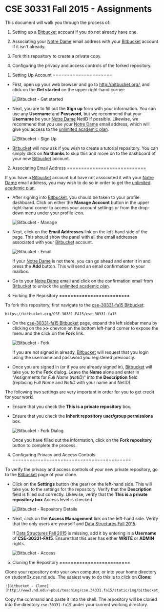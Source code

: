 CSE 30331 Fall 2015 - Assignments
=================================

This document will walk you through the process of:

1. Setting up a [Bitbucket] account if you do not already have one.

2. Associating your [Notre Dame] email address with your [Bitbucket] account if
   it isn't already.

3. Fork this repository to create a private copy.

4. Configuring the privacy and access controls of the forked repository.

[Bitbucket]:	https://bitbucket.org
[Notre Dame]:	http://www.nd.edu
[unlimited academic plan]:  https://bitbucket.org/plans/
[cse-30331-fa15 Bitbucket]: https://bitbucket.org/CSE-30331-FA15/cse-30331-fa15

1. Setting Up Account
=====================

* First, open up your web browser and go to http://bitbucket.org/, and click on
  the **Get started** on the upper right-hand corner:

    ![Bitbucket - Get started](http://www3.nd.edu/~pbui/teaching/cse.34331.fa15/static/img/bitbucket_get_started.png)

* Next, you are to fill out the **Sign up** form with your information.  You
  can use any **Username** and **Password**, but we recommend that your
  **Username** be your [Notre Dame] NetID if possible.  Likewise, we recommend 
  that you use your [Notre Dame] email address, which will give you access to 
  the [unlimited academic plan].

    ![Bitbucket - Sign Up](http://www3.nd.edu/~pbui/teaching/cse.34331.fa15/static/img/bitbucket_signup.png)

* [Bitbucket] will now ask if you wish to create a tutorial repository.  You
  can simply click on **No thanks** to skip this and move on to the dashboard
  of your new [Bitbucket] account.

2. Associating Email Address
============================

If you have a [Bitbucket] account but have not associated it with your
[Notre Dame] email address, you may wish to do so in order to get the
[unlimited academic plan].

* After signing into [Bitbucket], you should be taken to your profile
  dashboard.  Click on either the **Manage Account** button in the upper
  right-hand corner to access your account settings or from the drop-down menu
  under your profile icon.

    ![Bitbucket - Manage](http://www3.nd.edu/~pbui/teaching/cse.34331.fa15/static/img/bitbucket_manage.png)

* Next, click on the **Email Addresses** link on the left-hand side of the
  page.  This should show the panel with all the email addresses associated
  with your [Bitbucket] account.

    ![Bitbucket - Email](http://www3.nd.edu/~pbui/teaching/cse.34331.fa15/static/img/bitbucket_email.png)

    If your [Notre Dame] is not there, you can go ahead and enter it in and
    press the **Add** button.  This will send an email confirmation to your
    mailbox.

* Go to your [Notre Dame] email and click on the confirmation email from
  [Bitbucket] to unlock the [unlimited academic plan].

3. Forking the Repository
=========================

To fork this repository, first navigate to the [cse-30331-fa15 Bitbucket]:

    https://bitbucket.org/CSE-30331-FA15/cse-30331-fa15

* On the [cse-30331-fa15 Bitbucket] page, expand the left sidebar menu by
  clicking on the **>>** chevron on the bottom left-hand corner to expose the
  menu and the click on the **Fork** link.

    ![Bitbucket - Fork](http://www3.nd.edu/~pbui/teaching/cse.34331.fa15/static/img/bitbucket_fork.png)

    If you are not signed in already, [Bitbucket] will request that you login
    using the username and password you registered previously.

* Once you are signed in (or if you are already signed in), [Bitbucket] will
  take you to the **Fork** dialog.  Leave the **Name** alone and enter in
  "Assignments for _Full Name_ (_NetID_)" into the **Description** field 
  (replacing _Full Name_ and _NetID_ with your name and NetID).

The following two settings are very important in order for you to get credit for your work!

* Ensure that you check the **This is a private repository** box.

* Ensure that you check the **Inherit repository user/group permissions** box.

    ![Bitbucket - Fork Dialog](http://www3.nd.edu/~pbui/teaching/cse.34331.fa15/static/img/bitbucket_fork_dialog.png)

    Once you have filled out the information, click on the **Fork repository**
    button to complete the process.

4. Configuring Privacy and Access Controls
==========================================

To verify the privacy and access controls of your new private repository, go to
the [Bitbucket] page of your clone.

* Click on the **Settings** button (the gear) on the left-hand side.  This
  will take you to the settings for the repository.  Verify that the
  **Description** field is filled out correctly.  Likewise, verify that the
  **This is a private repository box** Access level is checked.

    ![Bitbucket - Repository Details](http://www3.nd.edu/~pbui/teaching/cse.34331.fa15/static/img/bitbucket_repo_details.png)

* Next, click on the **Access Management** link on the left-hand side.  Verify
  that the only users are yourself and [Data Structures Fall
  2015](https://bitbucket.org/CSE-30331-FA15/).

    If [Data Structures Fall
  2015](https://bitbucket.org/CSE-30331-FA15/) is missing, add it by entering in a **Username** of
    **CSE-30331-FA15**.  Ensure that this user has either **WRITE** or
    **ADMIN** rights.

    ![Bitbucket - Access](http://www3.nd.edu/~pbui/teaching/cse.34331.fa15/static/img/bitbucket_repo_access.png)

5. Cloning the Repository
=========================

Clone your repository onto your own computer, or into your home directory on student0x.cse.nd.edu. The easiest way to do this is to click on **Clone**:

    ![Bitbucket - Clone](http://www3.nd.edu/~pbui/teaching/cse.34331.fa15/static/img/bitbucket_clone.png)

Copy the command and paste it into the shell. The repository will be cloned into the directory `cse-30331-fa15` under your current working directory.
